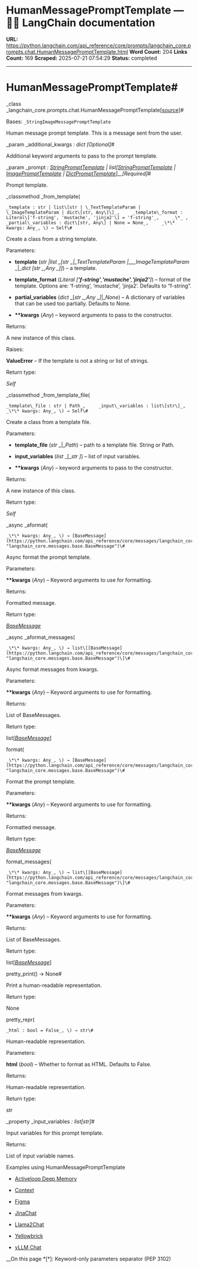 # HumanMessagePromptTemplate — 🦜🔗 LangChain  documentation

**URL:** https://python.langchain.com/api_reference/core/prompts/langchain_core.prompts.chat.HumanMessagePromptTemplate.html
**Word Count:** 204
**Links Count:** 169
**Scraped:** 2025-07-21 07:54:29
**Status:** completed

---

# HumanMessagePromptTemplate\#

_class _langchain\_core.prompts.chat.HumanMessagePromptTemplate[\[source\]](https://python.langchain.com/api_reference/_modules/langchain_core/prompts/chat.html#HumanMessagePromptTemplate)\#     

Bases: `_StringImageMessagePromptTemplate`

Human message prompt template. This is a message sent from the user.

_param _additional\_kwargs _: dict_ _\[Optional\]_\#     

Additional keyword arguments to pass to the prompt template.

_param _prompt _: [StringPromptTemplate](https://python.langchain.com/api_reference/core/prompts/langchain_core.prompts.string.StringPromptTemplate.html#langchain_core.prompts.string.StringPromptTemplate "langchain_core.prompts.string.StringPromptTemplate") | list\[[StringPromptTemplate](https://python.langchain.com/api_reference/core/prompts/langchain_core.prompts.string.StringPromptTemplate.html#langchain_core.prompts.string.StringPromptTemplate "langchain_core.prompts.string.StringPromptTemplate") | [ImagePromptTemplate](https://python.langchain.com/api_reference/core/prompts/langchain_core.prompts.image.ImagePromptTemplate.html#langchain_core.prompts.image.ImagePromptTemplate "langchain_core.prompts.image.ImagePromptTemplate") | [DictPromptTemplate](https://python.langchain.com/api_reference/core/prompts/langchain_core.prompts.dict.DictPromptTemplate.html#langchain_core.prompts.dict.DictPromptTemplate "langchain_core.prompts.dict.DictPromptTemplate")\]__\[Required\]_\#     

Prompt template.

_classmethod _from\_template\(

    _template : str | list\[str | \_TextTemplateParam | \_ImageTemplateParam | dict\[str, Any\]\]_,     _template\_format : Literal\['f-string', 'mustache', 'jinja2'\] = 'f-string'_,     _\*_ ,     _partial\_variables : dict\[str, Any\] | None = None_,     _\*\* kwargs: Any_, \) → Self\#     

Create a class from a string template.

Parameters:     

  * **template** \(_str_ _|__list_ _\[__str_ _|__\_TextTemplateParam_ _|__\_ImageTemplateParam_ _|__dict_ _\[__str_ _,__Any_ _\]__\]_\) – a template.

  * **template\_format** \(_Literal_ _\[__'f-string'__,__'mustache'__,__'jinja2'__\]_\) – format of the template. Options are: ‘f-string’, ‘mustache’, ‘jinja2’. Defaults to “f-string”.

  * **partial\_variables** \(_dict_ _\[__str_ _,__Any_ _\]__|__None_\) – A dictionary of variables that can be used too partially. Defaults to None.

  * **\*\*kwargs** \(_Any_\) – keyword arguments to pass to the constructor.

Returns:     

A new instance of this class.

Raises:     

**ValueError** – If the template is not a string or list of strings.

Return type:     

_Self_

_classmethod _from\_template\_file\(

    _template\_file : str | Path_,     _input\_variables : list\[str\]_,     _\*\* kwargs: Any_, \) → Self\#     

Create a class from a template file.

Parameters:     

  * **template\_file** \(_str_ _|__Path_\) – path to a template file. String or Path.

  * **input\_variables** \(_list_ _\[__str_ _\]_\) – list of input variables.

  * **\*\*kwargs** \(_Any_\) – keyword arguments to pass to the constructor.

Returns:     

A new instance of this class.

Return type:     

_Self_

_async _aformat\(

    _\*\* kwargs: Any_, \) → [BaseMessage](https://python.langchain.com/api_reference/core/messages/langchain_core.messages.base.BaseMessage.html#langchain_core.messages.base.BaseMessage "langchain_core.messages.base.BaseMessage")\#     

Async format the prompt template.

Parameters:     

**\*\*kwargs** \(_Any_\) – Keyword arguments to use for formatting.

Returns:     

Formatted message.

Return type:     

[_BaseMessage_](https://python.langchain.com/api_reference/core/messages/langchain_core.messages.base.BaseMessage.html#langchain_core.messages.base.BaseMessage "langchain_core.messages.base.BaseMessage")

_async _aformat\_messages\(

    _\*\* kwargs: Any_, \) → list\[[BaseMessage](https://python.langchain.com/api_reference/core/messages/langchain_core.messages.base.BaseMessage.html#langchain_core.messages.base.BaseMessage "langchain_core.messages.base.BaseMessage")\]\#     

Async format messages from kwargs.

Parameters:     

**\*\*kwargs** \(_Any_\) – Keyword arguments to use for formatting.

Returns:     

List of BaseMessages.

Return type:     

list\[[_BaseMessage_](https://python.langchain.com/api_reference/core/messages/langchain_core.messages.base.BaseMessage.html#langchain_core.messages.base.BaseMessage "langchain_core.messages.base.BaseMessage")\]

format\(

    _\*\* kwargs: Any_, \) → [BaseMessage](https://python.langchain.com/api_reference/core/messages/langchain_core.messages.base.BaseMessage.html#langchain_core.messages.base.BaseMessage "langchain_core.messages.base.BaseMessage")\#     

Format the prompt template.

Parameters:     

**\*\*kwargs** \(_Any_\) – Keyword arguments to use for formatting.

Returns:     

Formatted message.

Return type:     

[_BaseMessage_](https://python.langchain.com/api_reference/core/messages/langchain_core.messages.base.BaseMessage.html#langchain_core.messages.base.BaseMessage "langchain_core.messages.base.BaseMessage")

format\_messages\(

    _\*\* kwargs: Any_, \) → list\[[BaseMessage](https://python.langchain.com/api_reference/core/messages/langchain_core.messages.base.BaseMessage.html#langchain_core.messages.base.BaseMessage "langchain_core.messages.base.BaseMessage")\]\#     

Format messages from kwargs.

Parameters:     

**\*\*kwargs** \(_Any_\) – Keyword arguments to use for formatting.

Returns:     

List of BaseMessages.

Return type:     

list\[[_BaseMessage_](https://python.langchain.com/api_reference/core/messages/langchain_core.messages.base.BaseMessage.html#langchain_core.messages.base.BaseMessage "langchain_core.messages.base.BaseMessage")\]

pretty\_print\(\) → None\#     

Print a human-readable representation.

Return type:     

None

pretty\_repr\(

    _html : bool = False_, \) → str\#     

Human-readable representation.

Parameters:     

**html** \(_bool_\) – Whether to format as HTML. Defaults to False.

Returns:     

Human-readable representation.

Return type:     

str

_property _input\_variables _: list\[str\]_\#     

Input variables for this prompt template.

Returns:     

List of input variable names.

Examples using HumanMessagePromptTemplate

  * [Activeloop Deep Memory](https://python.langchain.com/docs/integrations/retrievers/activeloop/)

  * [Context](https://python.langchain.com/docs/integrations/callbacks/context/)

  * [Figma](https://python.langchain.com/docs/integrations/document_loaders/figma/)

  * [JinaChat](https://python.langchain.com/docs/integrations/chat/jinachat/)

  * [Llama2Chat](https://python.langchain.com/docs/integrations/chat/llama2_chat/)

  * [Yellowbrick](https://python.langchain.com/docs/integrations/vectorstores/yellowbrick/)

  * [vLLM Chat](https://python.langchain.com/docs/integrations/chat/vllm/)

__On this page   *[\*]: Keyword-only parameters separator (PEP 3102)